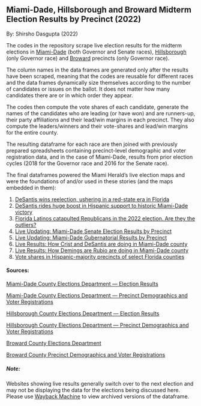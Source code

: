## Miami-Dade, Hillsborough and Broward Midterm Election Results by Precinct (2022)

By: Shirsho Dasgupta (2022)

The codes in the repository scrape live election results for the midterm elections in [Miami-Dade](https://github.com/shirshod/florida_midterms_2022/tree/main/precinct_results/miami-dade) (both Governor and Senate races), [Hillsborough](https://github.com/shirshod/florida_midterms_2022/blob/main/precinct_results/hillsborough) (only Governor race) and [Broward](https://github.com/shirshod/florida_midterms_2022/blob/main/precinct_results/broward) precincts (only Governor race).

The column names in the data frames are generated only after the results have been scraped, meaning that the codes are reusable for different races and the data frames dynamically size themselves according to the number of candidates or issues on the ballot. It does not matter how many candidates there are or in which order they appear. 

The codes then compute the vote shares of each candidate, generate the names of the candidates who are leading (or have won) and are runners-up, their party affiliations and their lead/win margins in each precinct. They also compute the leaders/winners and their vote-shares and lead/win margins for the entire county. 

The resulting dataframe for each race are then joined with previously prepared spreadsheets containing precinct-level demographic and voter registration data, and in the case of Miami-Dade, results from prior election cycles (2018 for the Governor race and 2016 for the Senate race).

The final dataframes powered the Miami Herald’s live election maps and were the foundations of and/or used in these stories (and the maps embedded in them):
1. [DeSantis wins reelection, ushering in a red-state era in Florida](https://www.miamiherald.com/news/politics-government/election/article268224252.html)
2. [DeSantis rides huge boost in Hispanic support to historic Miami-Dade victory](https://www.miamiherald.com/news/politics-government/election/article268242152.html)
3. [Florida Latinos catapulted Republicans in the 2022 election. Are they the outliers?](https://www.miamiherald.com/news/politics-government/article268644252.html)
4. [Live Updating: Miami-Dade Senate Election Results by Precinct](https://www.datawrapper.de/_/s1oZg/)
5. [Live Updating: Miami-Dade Gubernatorial Results by Precinct](https://www.datawrapper.de/_/WNk38/)
6. [Live Results: How Crist and DeSantis are doing in Miami-Dade county](https://www.datawrapper.de/_/JURCT/)
7. [Live Results: How Demings are Rubio are doing in Miami-Dade county](https://www.datawrapper.de/_/bH9pf/)
8. [Vote shares in Hispanic-majority precincts of select Florida counties](https://www.datawrapper.de/_/72L8M/)

#### Sources:

[Miami-Dade County Elections Department — Election Results](https://www.miamidade.gov/global/service.page?Mduid_service=ser1518638765310782)

[Miami-Dade County Elections Department — Precinct Demographics and Voter Registrations](https://www.miamidade.gov/elections/voter-statistics-current-archive.html)

[Hillsborough County Elections Department — Election Results](https://www.votehillsborough.gov/ELECTIONS/Election-Results)

[Hillsborough County Elections Department — Precinct Demographics and Voter Registrations](https://www.votehillsborough.gov/RESEARCH-DATA/Voter-Statistics)

[Broward County Elections Department](https://www.browardvotes.gov/)

[Broward County Precinct Demographics and Voter Registrations](https://www.browardvotes.gov/Records-Data/Voter-Statistics)


##### Note:
Websites showing live results generally switch over to the next election and may not be displaying the data for the elections being discussed here. Please use [Wayback Machine](https://archive.org/web/) to view archived versions of the dataframe. 
